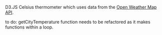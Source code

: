 D3.JS Celsius thermometer which uses data from the <a href="http://openweathermap.org/">Open Weather Map API</a>. 

to do: 
getCityTemperature function needs to be refactored as it makes functions within a loop. 

